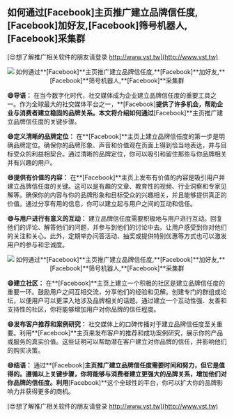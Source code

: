 ## **如何通过**[Facebook]**主页推广建立品牌信任度,**[Facebook]**加好友,**[Facebook]**筛号机器人,**[Facebook]**采集群**

[😍想了解推广相关软件的朋友请登录 http://www.vst.tw](http://www.vst.tw)

 <center><img src="https://vst.tw/MP4/tuiguang/png/4.png" alt="如何通过**[Facebook]**主页推广建立品牌信任度,**[Facebook]**加好友,**[Facebook]**筛号机器人,**[Facebook]**采集群"></center>

**😄导语：**
在当今数字化时代，社交媒体成为企业建立品牌信任度的重要工具之一。作为全球最大的社交媒体平台之一，**[Facebook]**提供了许多机会，帮助企业与消费者建立稳固的品牌关系。本文将介绍如何通过**[Facebook]**主页推广建立品牌信任度的关键步骤。

**😄定义清晰的品牌定位：**
在**[Facebook]**主页上建立品牌信任度的第一步是明确品牌定位。确保你的品牌形象、声音和价值观在页面上得到恰当地表达，并与目标受众的利益相契合。通过清晰的品牌定位，你可以吸引和留住那些与你品牌相关并有兴趣的用户。

**😄提供有价值的内容：**
在**[Facebook]**主页上发布有价值的内容是吸引用户并建立品牌信任度的关键。这可以是有趣的文章、教育性的视频、行业洞察和专家见解等。确保你的内容与你的品牌形象和目标受众的兴趣相关，并且能够提供真正的价值。通过分享有用的信息，你可以建立起与用户之间的互动和信任。

**😄与用户进行有意义的互动：**
建立品牌信任度需要积极地与用户进行互动。回复他们的评论、解答他们的问题，并参与到他们的讨论中去。让用户感受到你对他们的关注和关心。此外，定期举办问答活动、抽奖或提供特别优惠等方式也可以激发用户的参与和忠诚度。

 <center><img src="https://vst.tw/MP4/tuiguang/png/6.png" alt="如何通过**[Facebook]**主页推广建立品牌信任度,**[Facebook]**加好友,**[Facebook]**筛号机器人,**[Facebook]**采集群"></center>

**😄建立社区：**
在**[Facebook]**主页上建立一个积极的社区是建立品牌信任度的重要一环。鼓励用户之间互相交流，分享他们的经验和见解。创建专门的群组或论坛，以便用户可以更深入地涉及品牌相关的话题。通过建立一个互动性强、友善和支持性的社区，你将能够增加用户对你品牌的信任程度。

**😄发布客户推荐和案例研究：**
社交媒体上的口碑传播对于建立品牌信任度至关重要。利用**[Facebook]**主页来发布客户的推荐和成功案例研究，展示你的产品或服务的真实价值。这些证明可以帮助潜在客户建立对你品牌的信任，并影响他们的购买决策。

**😄结语：**
通过**[Facebook]**主页推广建立品牌信任度需要时间和努力，但它是值得的。遵循以上关键步骤，你将能够与消费者建立更强大的品牌关系，增加他们对你品牌的信任度。利用**[Facebook]**这个全球性的平台，你可以扩大你的品牌影响力并获得更多的商机。

[😍想了解推广相关软件的朋友请登录 http://www.vst.tw](http://www.vst.tw)



